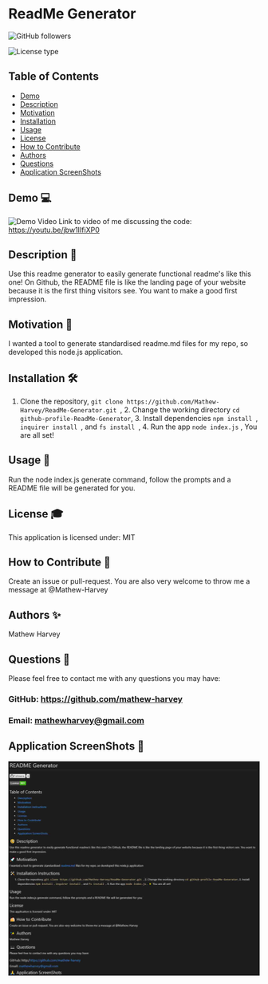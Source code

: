 # ReadMe Generator
![GitHub followers](https://img.shields.io/github/followers/mathew-harvey?style=social)

![License type](https://img.shields.io/badge/License-MIT-Blue)

## Table of Contents
- [Demo](#Demo-)
- [Description](#Description-)
- [Motivation](#Motivation-)
- [Installation](#Installation-)
- [Usage](#Usage-)
- [License](#License-)
- [How to Contribute](#How-to-Contribute-)
- [Authors](#Authors-)
- [Questions](#Questions-)
- [Application ScreenShots](#Application-ScreenShots-)
## Demo 💻 
![Demo Video](/assets/readmeGeneratorPreview.gif)
Link to video of me discussing the code: https://youtu.be/jbw1IIfiXP0
## Description 🧐
Use this readme generator to easily generate functional readme's like this one! On Github, the README file is like the landing page of your website because it is the first thing visitors see. You want to make a good first impression.
## Motivation 🚀 
I wanted a tool to generate standardised readme.md files for my repo, so developed this node.js application.
## Installation 🛠️ 
1. Clone the repository, ```git clone https://github.com/Mathew-Harvey/ReadMe-Generator.git ```, 2. Change the working directory ```cd github-profile-ReadMe-Generator```, 3. Install dependencies ```npm install ```, ```inquirer install ```, and ```fs install ```, 4. Run the app ```node index.js``` , You are all set!
## Usage 🏃‍
Run the node index.js generate command, follow the prompts and a README file will be generated for you.
## License 🎓
This application is licensed under: MIT
## How to Contribute 🍰 
Create an issue or pull-request. You are also very welcome to throw me a message at @Mathew-Harvey
## Authors ✨
Mathew Harvey
## Questions 🤔 
Please feel free to contact me with any questions you may have: 


### GitHub: https://github.com/mathew-harvey

### Email: mathewharvey@gmail.com
## Application ScreenShots 📸 
![Screen Shot](/assets/screenshot1.jpg)
